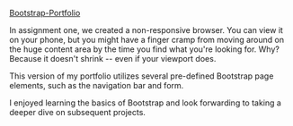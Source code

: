 [Bootstrap-Portfolio](https://green64.github.io/Bootstrap-Portfolio/)

In assignment one, we created a non-responsive browser. You can view it on your phone, but you might have a finger cramp from moving around on the huge content area by the time you find what you're looking for. Why? Because it doesn't shrink -- even if your viewport does. 

This version of my portfolio utilizes several pre-defined Bootstrap page elements, such as the navigation bar and form. 

I enjoyed learning the basics of Bootstrap and look forwarding to taking a deeper dive on subsequent projects.


